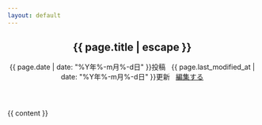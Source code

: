 ```yaml
---
layout: default
---
```

<article class="post">
    <header class="post-header">
        <h1 itemprop="name headline">{{ page.title | escape }}</h1>
        <p class="meta">
{{ page.date | date: "%Y年%-m月%-d日" }}投稿
&nbsp;
{{ page.last_modified_at | date: "%Y年%-m月%-d日" }}更新
&nbsp;
<i class="fa-pencil"></i>
<a href="https://github.com/{{ site.repository }}/blob/master/{{ page.path }}" alt="Edit">
編集する
</a>
        </p>
    </header>
    <div class="post-content">
        {{ content }}
    </div>
</article>

